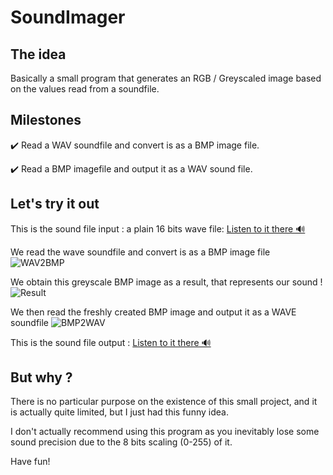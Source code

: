 # SoundImager

## The idea
Basically a small program that generates an RGB / Greyscaled image based on the values read from a soundfile.

## Milestones
✔️ Read a WAV soundfile and convert is as a BMP image file.

✔️ Read a BMP imagefile and output it as a WAV sound file.

## Let's try it out
This is the sound file input : a plain 16 bits wave file: [Listen to it there 🔊](https://drive.google.com/file/d/1jTyiqbAVTWPcqqpqBmTR3PzEHyl-GvBJ/view?usp=sharing)

We read the wave soundfile and convert is as a BMP image file
![WAV2BMP](http://drive.google.com/uc?export=view&id=1eqqq7ozh_648sJwr5YiPv9jOPKJ_dJxO)

We obtain this greyscale BMP image as a result, that represents our sound !
![Result](http://drive.google.com/uc?export=view&id=1c-z5XQ1XAnHKt--tapsw84GGLxDLR4cb)

We then read the freshly created BMP image and output it as a WAVE soundfile
![BMP2WAV](http://drive.google.com/uc?export=view&id=14yJE80RdVKb2Sd0eLxAu0GClOa0KU5mm)

This is the sound file output :  [Listen to it there 🔊](https://drive.google.com/file/d/1Sh2ZESsFRGgfnig0Yuu0mJX-G6UknPT9/view?usp=sharing)

## But why ?
There is no particular purpose on the existence of this small project, and it is actually quite limited, but I just had this funny idea. 

I don't actually recommend using this program as you inevitably lose some sound precision due to the 8 bits scaling (0-255) of it.

Have fun!
